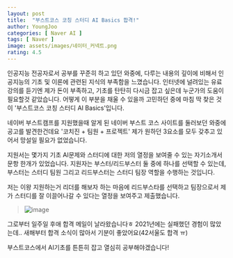 ```yaml
---
layout: post
title:  "부스트코스 코칭 스터디 AI Basics 합격!"
author: YoungJoo
categories: [ Naver AI ]
tags: [ Naver ]
image: assets/images/네이터_커넥트.png
rating: 4.5
---
```


인공지능 전공자로서 공부를 꾸준히 하고 있던 와중에, 다루는 내용의 깊이에 비해서 인공지능의 기초 및 이론에 관련된 지식의 부족함을 느꼈습니다.
인터넷에 널려있는 유료강의를 듣기엔 제가 돈이 부족하고, 기초를 탄탄히 다시금 잡고 싶은데 누군가의 도움이 필요할것 같았습니다.
어떻게 이 부분을 채울 수 있을까 고민하던 중에 마침 딱 찾은 것이 '부스트코스 코칭 스터디 AI Basics'입니다.

네이버 부스트캠프를 지원했을때 알게 된 네이버 부스트 코스 사이트를 둘러보던 와중에 공고를 발견한건데요
'코치진 + 팀원 + 프로젝트' 제가 원하던 3요소를 모두 갖추고 있어서 망설일 필요가 없었습니다.

지원서는 몇가지 기초 AI문제와 스터디에 대한 저의 열정을 보여줄 수 있는 자기소개서 문항 한개가 있었습니다.
지원자는 부스터/리드부스터 둘 중에 하나를 선택할 수 있는데, 부스터는 스터디 팀원 그리고 리드부스터는 스터디 팀장 역할을 수행하는 것입니다.

저는 이왕 지원하는거 리더를 해보자 하는 마음에 리드부스타를 선택하고 팀장으로서 제가 스터디를 잘 이끌어나갈 수 있다는 열정을 보여주고 제출했습니다.

> ![image](/assets/images/네이버_스터디_합격.png)

그로부터 일주일 후애 합격 메일이 날라왔습니다ㅎ 2021년에는 실패했던 경험이 많았는데.. 새해부터 합격 소식이 많아서 기분이 좋았어요(42서울도 합격 ㅠ)

부스트코스에서 AI기초를 튼튼히 잡고 열심히 공부해야겠습니다!


